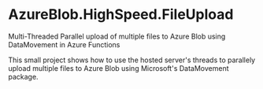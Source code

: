 # AzureBlob.HighSpeed.FileUpload
Multi-Threaded Parallel upload of multiple files to Azure Blob using DataMovement in Azure Functions

This small project shows how to use the hosted server's threads to parallely upload multiple files to Azure Blob using Microsoft's DataMovement package.
